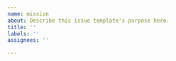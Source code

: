 ```yaml
---
name: mission
about: Describe this issue template's purpose here.
title: ''
labels: ''
assignees: ''

---
```




